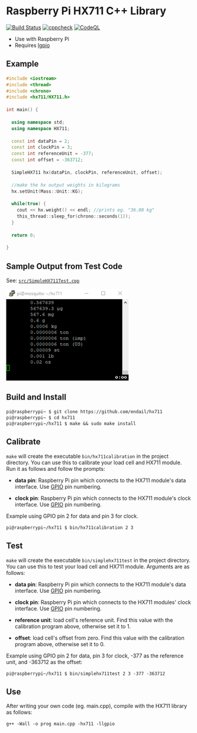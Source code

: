 # Raspberry Pi HX711 C++ Library

[![Build Status](https://github.com/endail/hx711/actions/workflows/buildcheck.yml/badge.svg)](https://github.com/endail/hx711/actions/workflows/buildcheck.yml)
[![cppcheck](https://github.com/endail/hx711/actions/workflows/cppcheck.yml/badge.svg)](https://github.com/endail/hx711/actions/workflows/cppcheck.yml)
[![CodeQL](https://github.com/endail/hx711/actions/workflows/codeql-analysis.yml/badge.svg)](https://github.com/endail/hx711/actions/workflows/codeql-analysis.yml)

- Use with Raspberry Pi
- Requires [lgpio](http://abyz.me.uk/lg/index.html)

## Example

```cpp
#include <iostream>
#include <thread>
#include <chrono>
#include <hx711/HX711.h>

int main() {

  using namespace std;
  using namespace HX711;

  const int dataPin = 2;
  const int clockPin = 3;
  const int referenceUnit = -377;
  const int offset = -363712;

  SimpleHX711 hx(dataPin, clockPin, referenceUnit, offset);

  //make the hx output weights in kilograms
  hx.setUnit(Mass::Unit::KG);

  while(true) {
    cout << hx.weight() << endl; //prints eg. "36.08 kg"
    this_thread::sleep_for(chrono::seconds(1));
  }

  return 0;

}
```

## Sample Output from Test Code

See: [`src/SimpleHX711Test.cpp`](https://github.com/endail/hx711/blob/master/src/SimpleHX711Test.cpp)

![hx711.gif](hx711.gif)

## Build and Install

```shell
pi@raspberrypi~ $ git clone https://github.com/endail/hx711
pi@raspberrypi~ $ cd hx711
pi@raspberrypi~/hx711 $ make && sudo make install
```

## Calibrate

`make` will create the executable `bin/hx711calibration` in the project directory. You can use this to calibrate your load cell and HX711 module. Run it as follows and follow the prompts:

- **data pin**: Raspberry Pi pin which connects to the HX711 module's data interface. Use [GPIO](https://pinout.xyz/) pin numbering.

- **clock pin**: Raspberry Pi pin which connects to the HX711 module's clock interface. Use [GPIO](https://pinout.xyz/) pin numbering.

Example using GPIO pin 2 for data and pin 3 for clock.

```shell
pi@raspberrypi~/hx711 $ bin/hx711calibration 2 3
```

## Test

`make` will create the executable `bin/simplehx711test` in the project directory. You can use this to test your load cell and HX711 module. Arguments are as follows:

- **data pin**: Raspberry Pi pin which connects to the HX711 module's data interface. Use [GPIO](https://pinout.xyz/) pin numbering.

- **clock pin**: Raspberry Pi pin which connects to the HX711 modules' clock interface. Use [GPIO](https://pinout.xyz/) pin numbering.

- **reference unit**: load cell's reference unit. Find this value with the calibration program above, otherwise set it to 1.

- **offset**: load cell's offset from zero. Find this value with the calibration program above, otherwise set it to 0.

Example using GPIO pin 2 for data, pin 3 for clock, -377 as the reference unit, and -363712 as the offset:

```shell
pi@raspberrypi~/hx711 $ bin/simplehx711test 2 3 -377 -363712
```

## Use

After writing your own code (eg. main.cpp), compile with the HX711 library as follows:

```shell
g++ -Wall -o prog main.cpp -hx711 -llgpio
```
